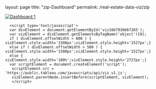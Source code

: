 layout: page
title: "zip-Dashboard"
permalink: /real-estate-data-viz/zip

<head>
    <title>My GitHub Pages Site</title>
    <!-- <link href="https://cdn.jsdelivr.net/npm/bootstrap@5.2.2/dist/css/bootstrap.min.css" rel="stylesheet" integrity="sha384-Zenh87qX5JnK2Jl0vWa8Ck2rdkQ2Bzep5IDxbcnCeuOxjzrPF/et3URy9Bv1WTRi" crossorigin="anonymous"> -->
  
</head>
<body>

  <div class='tableauPlaceholder' id='viz1667936667265' style='position: relative'><noscript><a href='#'><img alt='Dashboard 1 ' src='https:&#47;&#47;public.tableau.com&#47;static&#47;images&#47;Re&#47;RealEstate_10302022&#47;Dashboard1&#47;1_rss.png' style='border: none' /></a></noscript>
    <object class='tableauViz'  style='display:none;'>
      <param name='host_url' value='https%3A%2F%2Fpublic.tableau.com%2F' /> 
      <param name='embed_code_version' value='3' /> <param name='site_root' value='' />
      <param name='name' value='RealEstate_10302022&#47;Dashboard1' />
      <param name='tabs' value='no' />
      <param name='toolbar' value='no' />
      <param name='static_image' value='https:&#47;&#47;public.tableau.com&#47;static&#47;images&#47;Re&#47;RealEstate_10302022&#47;Dashboard1&#47;1.png' /> 
      <param name='animate_transition' value='yes' />
      <param name='display_static_image' value='yes' />
      <param name='display_spinner' value='yes' />
      <param name='display_overlay' value='yes' />
      <param name='display_count' value='yes' />
      <param name='language' value='en-US' /></object></div>
      <param name='tooltip' value='yes' />
      <param name='showShareOptions' value='false' />
      <param name='dataDetails' value='no' />

      <script type='text/javascript'>                    
      var divElement = document.getElementById('viz1667936667265');                    
      var vizElement = divElement.getElementsByTagName('object')[0];                    
      if ( divElement.offsetWidth > 800 ) { vizElement.style.width='1500px';vizElement.style.height='1527px';} 
      else if ( divElement.offsetWidth > 500 ) { vizElement.style.width='1500px';vizElement.style.height='1527px';} 
      else { vizElement.style.width='100%';vizElement.style.height='2727px';}                     
      var scriptElement = document.createElement('script');                   
       scriptElement.src = 'https://public.tableau.com/javascripts/api/viz_v1.js';                    
       vizElement.parentNode.insertBefore(scriptElement, vizElement);                
       </script>  
</body>
